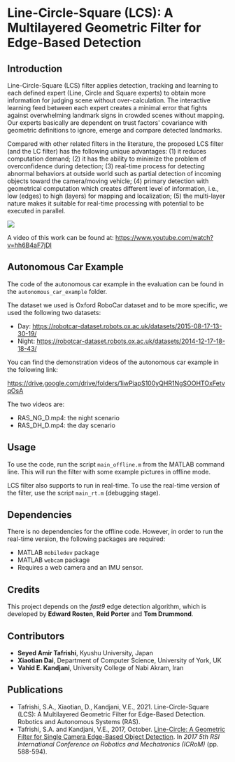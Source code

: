 # Line-Circle-Square (LCS): A Multilayered Geometric Filter for Edge-Based Detection
## Introduction

Line-Circle-Square (LCS) filter applies detection, tracking and learning to each defined expert (Line, Circle and Square experts) to obtain more information for judging scene without over-calculation. The interactive learning feed between each expert creates a minimal error that fights against overwhelming landmark signs in crowded scenes without mapping. Our experts basically are dependent on trust factors' covariance with geometric definitions to ignore, emerge and compare detected landmarks.

Compared with other related filters in the literature, the proposed LCS filter (and the LC filter) has the following unique advantages: (1) it reduces computation demand; (2) it has the ability to minimize the problem of overconfidence during detection; (3) real-time process for detecting abnormal behaviors at outside world such as partial detection of incoming objects toward the camera/moving vehicle; (4) primary detection with geometrical computation which creates different level of information, i.e., low (edges) to high (layers) for mapping and localization; (5) the multi-layer nature makes it suitable for real-time processing with potential to be executed in parallel.

![](results/LCS_demo.gif)

A video of this work can be found at: https://www.youtube.com/watch?v=hh6B4aF7jDI


## Autonomous Car Example

The code of the autonomous car example in the evaluation can be found in the `autonomous_car_example` folder.

The dataset we used is Oxford RoboCar dataset and to be more specific, we used the following two datasets:

- Day: https://robotcar-dataset.robots.ox.ac.uk/datasets/2015-08-17-13-30-19/
- Night: https://robotcar-dataset.robots.ox.ac.uk/datasets/2014-12-17-18-18-43/

You can find the demonstration videos of the autonomous car example in the following link:

https://drive.google.com/drive/folders/1iwPiapS100yQHR1NgSOOHTOxFetvqOsA

The two videos are:

- RAS_NG_D.mp4: the night scenario
- RAS_DH_D.mp4: the day scenario

## Usage

To use the code, run the script `main_offline.m` from the MATLAB command line. This will run the filter with some example pictures in offline mode. 

LCS filter also supports to run in real-time. To use the real-time version of the filter, use the script `main_rt.m` (debugging stage).

## Dependencies

There is no dependencies for the offline code. However, in order to run the real-time version, the following packages are required:

- MATLAB `mobiledev` package
- MATLAB `webcam` package
- Requires a web camera and an IMU sensor. 

## Credits

This project depends on the *fast9* edge detection algorithm, which is developed by **Edward Rosten**, **Reid Porter** and **Tom Drummond**.

## Contributors

- **Seyed Amir Tafrishi**, Kyushu University, Japan
- **Xiaotian Dai**, Department of Computer Science, University of York, UK
- **Vahid E. Kandjani**, University College of Nabi Akram, Iran

##  Publications

- Tafrishi, S.A., Xiaotian, D., Kandjani, V.E., 2021. Line-Circle-Square (LCS): A Multilayered Geometric Filter for Edge-Based Detection. Robotics and Autonomous Systems (RAS).
- Tafrishi, S.A. and Kandjani, V.E., 2017, October. [Line-Circle: A Geometric Filter for Single Camera Edge-Based Object Detection](https://ieeexplore.ieee.org/abstract/document/8466193). In *2017 5th RSI International Conference on Robotics and Mechatronics (ICRoM)* (pp. 588-594). 
